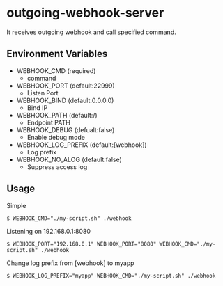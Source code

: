 # outgoing-webhook-server
It receives outgoing webhook and call specified command.

## Environment Variables

* WEBHOOK_CMD (required)
   * command
* WEBHOOK_PORT (default:22999)
   * Listen Port
* WEBHOOK_BIND (default:0.0.0.0)
   * Bind IP
* WEBHOOK_PATH (default:/)
   * Endpoint PATH
* WEBHOOK_DEBUG (defualt:false)
   * Enable debug mode
* WEBHOOK_LOG_PREFIX (default:[webhook])
   * Log prefix
* WEBHOOK_NO_ALOG (default:false)
   * Suppress access log

## Usage

Simple 

```
$ WEBHOOK_CMD="./my-script.sh" ./webhook 
```

Listening on 192.168.0.1:8080

```
$ WEBHOOK_PORT="192.168.0.1" WEBHOOK_PORT="8080" WEBHOOK_CMD="./my-script.sh" ./webhook 
```

Change log prefix from [webhook] to myapp

```
$ WEBHOOK_LOG_PREFIX="myapp" WEBHOOK_CMD="./my-script.sh" ./webhook 
```

